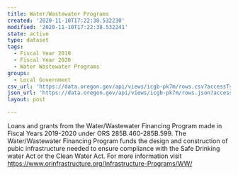 ```yaml
---
title: Water/Wastewater Programs
created: '2020-11-10T17:22:38.532230'
modified: '2020-11-10T17:22:38.532241'
state: active
type: dataset
tags:
  - Fiscal Year 2019
  - Fiscal Year 2020
  - Water Wastewater Programs
groups:
  - Local Government
csv_url: 'https://data.oregon.gov/api/views/icgb-pk7m/rows.csv?accessType=DOWNLOAD'
json_url: 'https://data.oregon.gov/api/views/icgb-pk7m/rows.json?accessType=DOWNLOAD'
layout: post

---
```

Loans and grants from the Water/Wastewater Financing Program made in Fiscal Years 2019-2020 under ORS 285B.460-285B.599. The Water/Wastewater Financing Program funds the design and construction of pubic infrastructure needed to ensure compliance with the Safe Drinking water Act or the Clean Water Act. For more information visit https://www.orinfrastructure.org/Infrastructure-Programs/WW/
